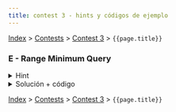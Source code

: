 ```yaml
---
title: contest 3 - hints y códigos de ejemplo
---
```


[Index](../index) > [Contests](../contests) > [Contest 3](../contests#contest-3) > ```{{page.title}}```

### E - Range Minimum Query
<details> 
  <summary>Hint</summary>
  Problema de uso directo de alguna de las estructuras vistas en clases
</details>
<details> 
  <summary>Solución + código</summary>
  Puede ser resuelto con uso directo de Segment Tree o Sparse Tables.
  <a href="https://github.com/BenjaminRubio/CompetitiveProgramming/blob/master/Problems/SPOJ/RangeMinimumQuery.cpp">Código de ejemplo</a>
</details>

<!-- <details> 
  <summary>Hint</summary>   
</details>
<details> 
  <summary>Solución + código</summary>
  <a href="">Código de ejemplo</a>
</details> -->

[Index](../index) > [Contests](../contests) > [Contest 3](../contests#contest-3) > ```{{page.title}}```
